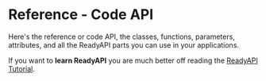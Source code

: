 # Reference - Code API

Here's the reference or code API, the classes, functions, parameters, attributes, and
all the ReadyAPI parts you can use in your applications.

If you want to **learn ReadyAPI** you are much better off reading the
[ReadyAPI Tutorial](https://readyapi.khulnasoft.com/tutorial/).
